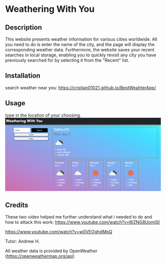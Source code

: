 # Weathering With You

## Description
This website presents weather information for various cities worldwide. All you need to do is enter the name of the city, and the page will display the corresponding weather data. Furthermore, the website saves your recent searches in local storage, enabling you to quickly revisit any city you have previously searched for by selecting it from the "Recent" list.


## Installation 
search weather near you: https://cristian01021.github.io/BestWeahterApp/


## Usage
type in the location of your choosing. 
![alt text](Captureweatherapp.PNG) 


## Credits 
These two video helped me further understand what i needed to do and how to attack this work:  https://www.youtube.com/watch?v=WZNG8UomjSI

https://www.youtube.com/watch?v=w0VEOghdMpQ 

Tutor: Andrew H.

All weather data is provided by OpenWeather  (https://openweathermap.org/api)